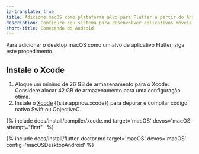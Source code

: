 ```yaml
---
ia-translate: true
title: Adicione macOS como plataforma alvo para Flutter a partir do Android
description: Configure seu sistema para desenvolver aplicativos móveis Flutter também no macOS.
short-title: Começando do Android
---
```


Para adicionar o desktop macOS como um alvo de aplicativo Flutter, siga este procedimento.

## Instale o Xcode

1. Aloque um mínimo de 26 GB de armazenamento para o Xcode.
   Considere alocar 42 GB de armazenamento para uma configuração
   ótima.
2. Instale o [Xcode][] {{site.appnow.xcode}} para depurar e compilar
   código nativo Swift ou ObjectiveC.

{% include docs/install/compiler/xcode.md target='macOS' devos='macOS' attempt="first" -%}

{% include docs/install/flutter-doctor.md target='macOS' devos='macOS' config='macOSDesktopAndroid' %}

[Xcode]: {{site.apple-dev}}/xcode/
